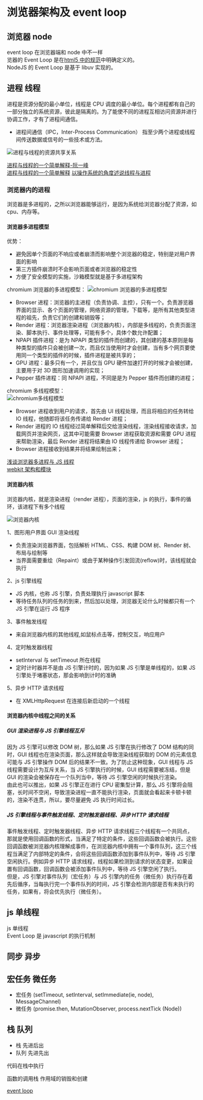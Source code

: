 # 浏览器架构及 event loop

## 浏览器 node

event loop 在浏览器端和 node 中不一样  
览器的 Event Loop 是在[html5 中的规范](https://www.w3.org/TR/html5/webappapis.html#event-loops)中明确定义的。  
NodeJS 的 Event Loop 是基于 libuv 实现的。

## 进程 线程

进程是资源分配的最小单位，线程是 CPU 调度的最小单位。每个进程都有自己的一部分独立的系统资源，彼此是隔离的。为了能使不同的进程互相访问资源并进行协调工作，才有了进程间通信。

- 进程间通信（IPC，Inter-Process Communication）
  指至少两个进程或线程间传送数据或信号的一些技术或方法。

![进程与线程的资源共享关系](https://images2018.cnblogs.com/news/1/201711/1-20171129153632862-1604985395.png)

[进程与线程的一个简单解释-阮一峰](http://www.ruanyifeng.com/blog/2013/04/processes_and_threads.html)  
[进程与线程的一个简单解释](https://segmentfault.com/a/1190000005884656)
[以操作系统的角度述说线程与进程](https://kb.cnblogs.com/page/531409/)

### 浏览器内的进程

浏览器是多进程的，之所以浏览器能够运行，是因为系统给浏览器分配了资源，如 cpu、内存等。

#### 浏览器多进程模型

优势：

- 避免因单个页面的不响应或者崩溃而影响整个浏览器的稳定，特别是对用户界面的影响
- 第三方插件崩溃时不会影响页面或者浏览器的稳定性
- 方便了安全模型的实施，沙箱模型就是基于多进程架构

chromium 浏览器的多进程模型：
![chromium 浏览器的多进程模型](https://img-blog.csdn.net/20160510000530303)

- Browser 进程：浏览器的主进程（负责协调、主控），只有一个。负责游览器界面的显示、各个页面的管理，网络资源的管理，下载等，是所有其他类型进程的祖先，负责它们的创建和销毁等；
- Render 进程：浏览器渲染进程（浏览器内核），内部是多线程的，负责页面渲染、脚本执行、事件处理等，可能有多个，具体个数允许配置；
- NPAPI 插件进程：是为 NPAPI 类型的插件而创建的，其创建的基本原则是每种类型的插件只会被创建一次，而且仅当使用时才会创建，当有多个网页要使用同一个类型的插件的时候，插件进程是被共享的；
- GPU 进程：最多只有一个，并且仅当 GPU 硬件加速打开的时候才会被创建，主要用于对 3D 图形加速调用的实现；
- Pepper 插件进程：同 NPAPI 进程，不同是是为 Pepper 插件而创建的进程；

chromium 多线程模型：  
![chromium多线程模型](https://img-blog.csdn.net/20160510232034145)

- Browser 进程收到用户的请求，首先由 UI 线程处理，而且将相应的任务转给 IO 线程，他随即将该任务传递给 Render 进程；
- Render 进程的 IO 线程经过简单解释后交给渲染线程，渲染线程接收请求，加载网页并渲染网页，这其中可能需要 Browser 进程获取资源和需要 GPU 进程来帮助渲染，最后 Render 进程将结果由 IO 线程传递给 Browser 进程；
- Browser 进程接收到结果并将结果绘制出来；

[浅谈浏览器多进程与 JS 线程](https://segmentfault.com/a/1190000013083967)  
[webkit 架构和模块](https://blog.csdn.net/Steward2011/article/details/51319298)

#### 浏览器内核

浏览器内核，就是渲染进程（render 进程），页面的渲染，js 的执行，事件的循环，该进程下有多个线程

![浏览器内核](https://segmentfault.com/img/bV23V5?w=287&h=577)

1、图形用户界面 GUI 渲染线程

- 负责渲染浏览器界面，包括解析 HTML、CSS、构建 DOM 树、Render 树、布局与绘制等
- 当界面需要重绘（Repaint）或由于某种操作引发回流(reflow)时，该线程就会执行

2、js 引擎线程

- JS 内核，也称 JS 引擎，负责处理执行 javascript 脚本
- 等待任务队列的任务的到来，然后加以处理，浏览器无论什么时候都只有一个 JS 引擎在运行 JS 程序

3、事件触发线程

- 来自浏览器内核的其他线程,如鼠标点击等，控制交互，响应用户

4、定时触发器线程

- setInterval 与 setTimeout 所在线程
- 定时计时器并不是由 JS 引擎计时的，因为如果 JS 引擎是单线程的，如果 JS 引擎处于堵塞状态，那会影响到计时的准确

5、异步 HTTP 请求线程

- 在 XMLHttpRequest 在连接后新启动的一个线程

#### 浏览器内核中线程之间的关系

##### GUI 渲染进程与 JS 引擎线程互斥

因为 JS 引擎可以修改 DOM 树，那么如果 JS 引擎在执行修改了 DOM 结构的同时，GUI 线程也在渲染页面，那么这样就会导致渲染线程获取的 DOM 的元素信息可能与 JS 引擎操作 DOM 后的结果不一致。为了防止这种现象，GUI 线程与 JS 线程需要设计为互斥关系，当 JS 引擎执行的时候，GUI 线程需要被冻结，但是 GUI 的渲染会被保存在一个队列当中，等待 JS 引擎空闲的时候执行渲染。  
由此也可以推出，如果 JS 引擎正在进行 CPU 密集型计算，那么 JS 引擎将会阻塞，长时间不空闲，导致渲染进程一直不能执行渲染，页面就会看起来卡顿卡顿的，渲染不连贯，所以，要尽量避免 JS 执行时间过长。

##### JS 引擎线程与事件触发线程、定时触发器线程、异步 HTTP 请求线程

事件触发线程、定时触发器线程、异步 HTTP 请求线程三个线程有一个共同点，那就是使用回调函数的形式，当满足了特定的条件，这些回调函数会被执行。这些回调函数被浏览器内核理解成事件，在浏览器内核中拥有一个事件队列，这三个线程当满足了内部特定的条件，会将这些回调函数添加到事件队列中，等待 JS 引擎空闲执行。例如异步 HTTP 请求线程，线程如果检测到请求的状态变更，如果设置有回调函数，回调函数会被添加事件队列中，等待 JS 引擎空闲了执行。  
但是，JS 引擎对事件队列（宏任务）与 JS 引擎内的任务（微任务）执行存在着先后循序，当每执行完一个事件队列的时间，JS 引擎会检测内部是否有未执行的任务，如果有，将会优先执行（微任务）。

## js 单线程

js 单线程  
Event Loop 是 javascript 的执行机制

## 同步 异步

## 宏任务 微任务

- 宏任务 (setTimeout, setInterval, setImmediate(ie, node), MessageChannel)
- 微任务 (promise.then, MutationObserver, process.nextTick (Node))

## 栈 队列

- 栈 先进后出
- 队列 先进先出

代码在栈中执行

函数的调用栈 作用域的销毁和创建

[event loop](https://pic3.zhimg.com/v2-fdd9322a0cabafa7d3461e5d25718586_1200x500.jpg)

